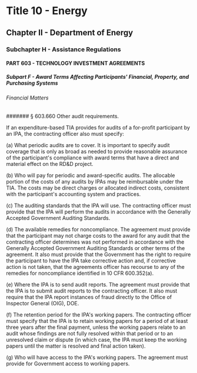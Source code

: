 
# Title 10 - Energy
## Chapter II - Department of Energy
### Subchapter H - Assistance Regulations
#### PART 603 - TECHNOLOGY INVESTMENT AGREEMENTS
##### Subpart F - Award Terms Affecting Participants' Financial, Property, and Purchasing Systems
###### Financial Matters
####### § 603.660 Other audit requirements.

If an expenditure-based TIA provides for audits of a for-profit participant by an IPA, the contracting officer also must specify:

(a) What periodic audits are to cover. It is important to specify audit coverage that is only as broad as needed to provide reasonable assurance of the participant's compliance with award terms that have a direct and material effect on the RD&D project.

(b) Who will pay for periodic and award-specific audits. The allocable portion of the costs of any audits by IPAs may be reimbursable under the TIA. The costs may be direct charges or allocated indirect costs, consistent with the participant's accounting system and practices.

(c) The auditing standards that the IPA will use. The contracting officer must provide that the IPA will perform the audits in accordance with the Generally Accepted Government Auditing Standards.

(d) The available remedies for noncompliance. The agreement must provide that the participant may not charge costs to the award for any audit that the contracting officer determines was not performed in accordance with the Generally Accepted Government Auditing Standards or other terms of the agreement. It also must provide that the Government has the right to require the participant to have the IPA take corrective action and, if corrective action is not taken, that the agreements officer has recourse to any of the remedies for noncompliance identified in 10 CFR 600.352(a).

(e) Where the IPA is to send audit reports. The agreement must provide that the IPA is to submit audit reports to the contracting officer. It also must require that the IPA report instances of fraud directly to the Office of Inspector General (OIG), DOE.

(f) The retention period for the IPA's working papers. The contracting officer must specify that the IPA is to retain working papers for a period of at least three years after the final payment, unless the working papers relate to an audit whose findings are not fully resolved within that period or to an unresolved claim or dispute (in which case, the IPA must keep the working papers until the matter is resolved and final action taken).

(g) Who will have access to the IPA's working papers. The agreement must provide for Government access to working papers.
